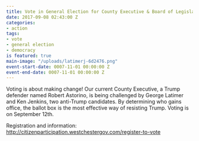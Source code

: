 ```yaml
---
title: Vote in General Election for County Executive & Board of Legislators
date: 2017-09-08 02:43:00 Z
categories:
- action
tags:
- vote
- general election
- democracy
is featured: true
main-image: "/uploads/latimerj-6d2476.png"
event-start-date: 0007-11-01 00:00:00 Z
event-end-date: 0007-11-01 00:00:00 Z
---
```


Voting is about making change! Our current County Executive, a Trump defender named Robert Astorino, is being challenged by George Latimer and Ken Jenkins, two anti-Trump candidates. By determining who gains office, the ballot box is the most effective way of resisting Trump. Voting is on September 12th.

Registration and information: http://citizenparticipation.westchestergov.com/register-to-vote